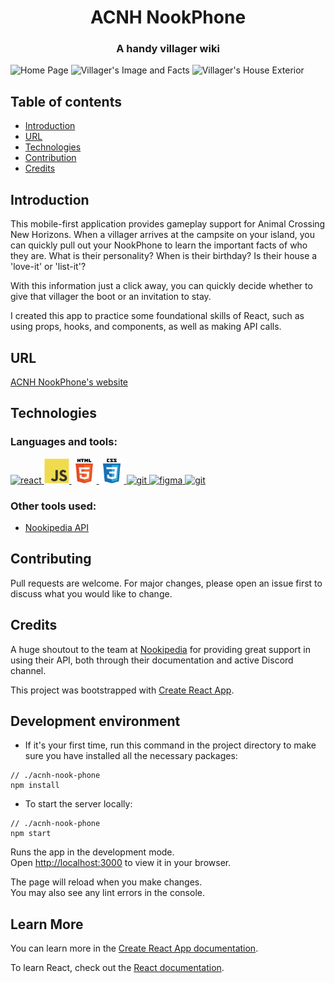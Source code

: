 <h1 align="center">ACNH NookPhone </h1>
<h3 align="center">A handy villager wiki</h3>

![Home Page](https://user-images.githubusercontent.com/78288118/183456195-f0767392-ba5e-42ce-9a14-71476445f8d2.png)
![Villager's Image and Facts](https://user-images.githubusercontent.com/78288118/182615836-7e6c504d-8402-4580-971b-29f2d0a1edad.png)
![Villager's House Exterior](https://user-images.githubusercontent.com/78288118/182615848-6c540e01-f079-4639-86ba-8aee35a64902.png)


## Table of contents
* [Introduction](#introduction)
* [URL](#url)
* [Technologies](#technologies)
* [Contribution](#contributing)
* [Credits](#credits)

## Introduction
This mobile-first application provides gameplay support for Animal Crossing New Horizons. When a villager arrives at the campsite on your island, you can quickly pull out your NookPhone to learn the important facts of who they are. What is their personality? When is their birthday? Is their house a 'love-it' or 'list-it'?

With this information just a click away, you can quickly decide whether to give that villager the boot or an invitation to stay. 

I created this app to practice some foundational skills of React, such as using props, hooks, and components, as well as making API calls.


## URL
[ACNH NookPhone's website](https://acnh-nookphone.com/)

## Technologies

<h3 align="left">Languages and tools:</h3>
<a href="https://www.w3schools.com/css/" target="_blank"> <img src="https://cdn.jsdelivr.net/gh/devicons/devicon/icons/react/react-original.svg" alt="react" width="40" height="40"/> </a>
<a href="https://developer.mozilla.org/en-US/docs/Web/JavaScript" target="_blank"> <img src="https://raw.githubusercontent.com/devicons/devicon/master/icons/javascript/javascript-original.svg" alt="javascript" width="40" height="40"/> </a> 
<a href="https://www.w3.org/html/" target="_blank"> <img src="https://raw.githubusercontent.com/devicons/devicon/master/icons/html5/html5-original-wordmark.svg" alt="html5" width="40" height="40"/> </a>
<a href="https://www.w3schools.com/css/" target="_blank"> <img src="https://raw.githubusercontent.com/devicons/devicon/master/icons/css3/css3-original-wordmark.svg" alt="css3" width="40" height="40"/> </a>
<a href="https://git-scm.com/" target="_blank"> <img src="https://www.vectorlogo.zone/logos/git-scm/git-scm-icon.svg" alt="git" width="40" height="40"/> </a> <a href="https://www.figma.com/" target="_blank"> <img src="https://www.vectorlogo.zone/logos/figma/figma-icon.svg" alt="figma" width="40" height="40"/> </a> 
</a> <a href="https://git-scm.com/" target="_blank"> <img src="https://cdn.jsdelivr.net/gh/devicons/devicon/icons/canva/canva-original.svg" alt="git" width="40" height="40"/> </a> 

<h3 align="left">Other tools used:</h3>

* [Nookipedia API](https://api.nookipedia.com/doc)


## Contributing
Pull requests are welcome. For major changes, please open an issue first to discuss what you would like to change.

## Credits
A huge shoutout to the team at [Nookipedia](https://nookipedia.com/wiki/Main_Page) for providing great support in using their API, both through their documentation and active Discord channel.

This project was bootstrapped with [Create React App](https://github.com/facebook/create-react-app).

## Development environment
* If it's your first time, run this command in the project directory to make sure you have installed all the necessary packages:
```
// ./acnh-nook-phone
npm install
```

* To start the server locally:
```
// ./acnh-nook-phone
npm start
```
Runs the app in the development mode.\
Open [http://localhost:3000](http://localhost:3000) to view it in your browser.

The page will reload when you make changes.\
You may also see any lint errors in the console.


## Learn More

You can learn more in the [Create React App documentation](https://facebook.github.io/create-react-app/docs/getting-started).

To learn React, check out the [React documentation](https://reactjs.org/).
